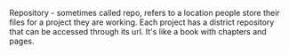 Repository - sometimes called repo, refers to a location people store their files for a project they are working. Each project has a district repository that can be accessed through its url. It's like a book with chapters and pages.
